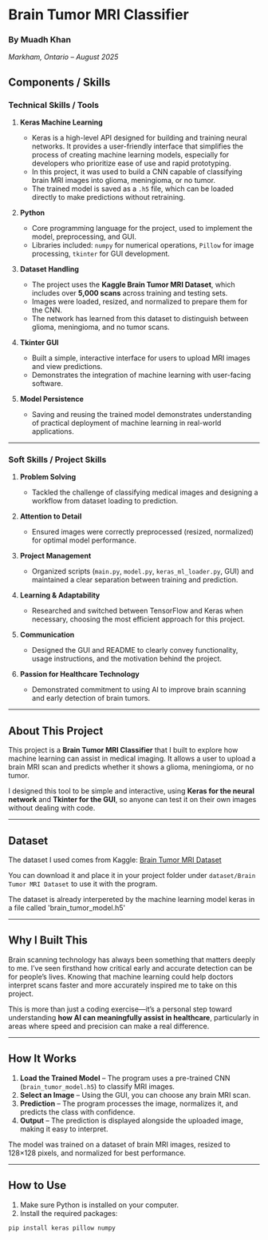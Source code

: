 # Brain Tumor MRI Classifier

### By Muadh Khan  
*Markham, Ontario – August 2025*

## Components / Skills

### Technical Skills / Tools

1. **Keras Machine Learning**
   - Keras is a high-level API designed for building and training neural networks. It provides a user-friendly interface that simplifies the process of creating machine learning models, especially for developers who prioritize ease of use and rapid prototyping.  
   - In this project, it was used to build a CNN capable of classifying brain MRI images into glioma, meningioma, or no tumor.  
   - The trained model is saved as a `.h5` file, which can be loaded directly to make predictions without retraining.  

2. **Python**
   - Core programming language for the project, used to implement the model, preprocessing, and GUI.  
   - Libraries included: `numpy` for numerical operations, `Pillow` for image processing, `tkinter` for GUI development.

3. **Dataset Handling**
   - The project uses the **Kaggle Brain Tumor MRI Dataset**, which includes over **5,000 scans** across training and testing sets.  
   - Images were loaded, resized, and normalized to prepare them for the CNN.  
   - The network has learned from this dataset to distinguish between glioma, meningioma, and no tumor scans.

4. **Tkinter GUI**
   - Built a simple, interactive interface for users to upload MRI images and view predictions.  
   - Demonstrates the integration of machine learning with user-facing software.

5. **Model Persistence**
   - Saving and reusing the trained model demonstrates understanding of practical deployment of machine learning in real-world applications.

---

### Soft Skills / Project Skills

1. **Problem Solving**
   - Tackled the challenge of classifying medical images and designing a workflow from dataset loading to prediction.  

2. **Attention to Detail**
   - Ensured images were correctly preprocessed (resized, normalized) for optimal model performance.  

3. **Project Management**
   - Organized scripts (`main.py`, `model.py`, `keras_ml_loader.py`, GUI) and maintained a clear separation between training and prediction.  

4. **Learning & Adaptability**
   - Researched and switched between TensorFlow and Keras when necessary, choosing the most efficient approach for this project.  

5. **Communication**
   - Designed the GUI and README to clearly convey functionality, usage instructions, and the motivation behind the project.

6. **Passion for Healthcare Technology**
   - Demonstrated commitment to using AI to improve brain scanning and early detection of brain tumors.


---

## About This Project

This project is a **Brain Tumor MRI Classifier** that I built to explore how machine learning can assist in medical imaging. It allows a user to upload a brain MRI scan and predicts whether it shows a glioma, meningioma, or no tumor.  

I designed this tool to be simple and interactive, using **Keras for the neural network** and **Tkinter for the GUI**, so anyone can test it on their own images without dealing with code.

---

## Dataset

The dataset I used comes from Kaggle: [Brain Tumor MRI Dataset](https://www.kaggle.com/datasets/navoneel/brain-mri-images-for-brain-tumor-detection)  

You can download it and place it in your project folder under `dataset/Brain Tumor MRI Dataset` to use it with the program.

The dataset is already interpereted by the machine learning model keras in a file called 'brain_tumor_model.h5'

---

## Why I Built This

Brain scanning technology has always been something that matters deeply to me. I’ve seen firsthand how critical early and accurate detection can be for people’s lives. Knowing that machine learning could help doctors interpret scans faster and more accurately inspired me to take on this project.  

This is more than just a coding exercise—it’s a personal step toward understanding **how AI can meaningfully assist in healthcare**, particularly in areas where speed and precision can make a real difference.

---

## How It Works

1. **Load the Trained Model** – The program uses a pre-trained CNN (`brain_tumor_model.h5`) to classify MRI images.  
2. **Select an Image** – Using the GUI, you can choose any brain MRI scan.  
3. **Prediction** – The program processes the image, normalizes it, and predicts the class with confidence.  
4. **Output** – The prediction is displayed alongside the uploaded image, making it easy to interpret.  

The model was trained on a dataset of brain MRI images, resized to 128×128 pixels, and normalized for best performance.

---

## How to Use

1. Make sure Python is installed on your computer.  
2. Install the required packages:

```bash
pip install keras pillow numpy
